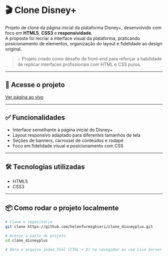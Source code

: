 # 🎬 Clone Disney+

Projeto de clone da página inicial da plataforma Disney+, desenvolvido com foco em **HTML5**, **CSS3** e **responsividade**.  
A proposta foi recriar a interface visual da plataforma, praticando posicionamento de elementos, organização do layout e fidelidade ao design original.

> 💡 Projeto criado como desafio de front-end para reforçar a habilidade de replicar interfaces profissionais com HTML e CSS puros.

---

## 🔗 Acesse o projeto

[Ver página ao vivo](https://helenformighieri.github.io/clone_disneyplus/)

---

## ✅ Funcionalidades

- Interface semelhante à página inicial do Disney+
- Layout responsivo adaptado para diferentes tamanhos de tela
- Seções de banners, carrossel de conteúdos e rodapé
- Foco em fidelidade visual e posicionamento com CSS

---

## 🛠️ Tecnologias utilizadas

- HTML5  
- CSS3

---

## 📦 Como rodar o projeto localmente

```bash
# Clone o repositório
git clone https://github.com/helenformighieri/clone_disneyplus.git

# Acesse a pasta do projeto
cd clone_disneyplus

# Abra o arquivo index.html (CTRL + O) no navegador ou use Live Server no VS Code
